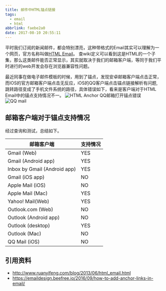 ```yaml
---
title: 邮件中HTML锚点链接
tags:
  - email
  - html
abbrlink: faebe2a0
date: 2017-08-10 20:55:11
---
```

> 
平时我们订阅的新闻邮件，都会特别漂亮，这种带格式的Email其实可以理解为一个网页，官方名称叫做[HTML Email](https://en.wikipedia.org/wiki/HTML_email)。
查wiki定义可以看到这是HTML的一个子集，那么这类邮件能否正常显示，其实就取决于我们的邮箱客户端，等同于我们平时进行的web开发会存在浏览器兼容性问题。

最近同事在做电子邮件模板的时候，用到了锚点，发现安卓邮箱客户端点击正常，而IOS的官方邮箱客户端点击无反应，iOS的QQ客户端点击锚点链接解析有问题,跳转路径变成了手机文件系统的路径，具体错误如下，看来是客户端对于HTML Email中的锚点支持情况不一。
![HTML Anchor](https://static.1991421.cn/blog/2017-08-10-133346.jpg)
QQ邮箱打开锚点错误
![QQ mail](https://static.1991421.cn/blog/2017-08-10-135235.jpg)
## 邮箱客户端对于锚点支持情况
经过查询和测试，总结如下。

邮箱客户端 | 支持情况
---- | ---
Gmail (Web) | YES
Gmail (Android app) |  YES
Inbox by Gmail (Android app) | YES 
Gmail (iOS app) | NO
Apple Mail (iOS) | NO
Apple Mail (Mac) | YES
Yahoo! Mail(Web) | YES
Outlook.com (Web) | NO
Outlook (Android app) |	NO
Outlook (desktop) | YES
Outlook (Mac) | NO
QQ Mail (iOS) | NO

## 引用资料
+ http://www.ruanyifeng.com/blog/2013/06/html_email.html
+ https://emaildesign.beefree.io/2016/09/how-to-add-anchor-links-in-email/
